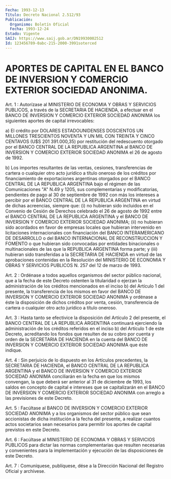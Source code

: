 ```yaml
---
Fecha: 1993-12-13
Título: Decreto Nacional 2.512/93
Publicación:
  Organismo: Boletín Oficial
  Fecha: 1993-12-24
Estado: Vigente
SAIJ: https://www.saij.gob.ar/DN19930002512
Id: 123456789-0abc-215-2000-3991soterced
---
```

# APORTES DE CAPITAL EN EL BANCO DE INVERSION Y COMERCIO EXTERIOR SOCIEDAD ANONIMA.

<a id="1"></a>
Art.  1  :  Autorízase  al  MINISTERIO  DE  ECONOMIA Y OBRAS Y SERVICIOS  PUBLICOS,  a  través  de  la  SECRETARIA DE HACIENDA,  a efectuar  en  el  BANCO DE INVERSION Y COMERCIO  EXTERIOR  SOCIEDAD ANONIMA  los  siguientes    aportes  de  capital  irrevocables:

a) El crédito por DOLARES ESTADOUNIDENSES  DOSCIENTOS  UN MILLONES TRESCIENTOS NOVENTA Y UN MIL CON TREINTA Y CINCO CENTAVOS  (U$S 201 391.000,35)  por restitución del redescuento otorgado por el  BANCO CENTRAL DE LA  REPUBLICA ARGENTINA al BANCO DE INVERSION Y COMERCIO EXTERIOR SOCIEDAD ANONIMA el 26 de agosto de 1992.

b) Los importes resultantes de las ventas, cesiones, transferencias de  cartera  o cualquier otro acto jurídico a título oneroso  de  los  créditos  por  financiamiento   de  exportaciones argentinas    otorgados  por  el  BANCO  CENTRAL  DE  LA  REPUBLICA ARGENTINA bajo  el  régimen  de las Comunicaciones "A" N.49 y 1205, sus complementarias y modificatorias,  pendientes  de pago al 30 de septiembre de 1992 con más los intereses a percibir  por  el  BANCO CENTRAL  DE  LA REPUBLICA ARGENTINA en virtud de dichas acreencias, siempre que: (i)  no  hubieran  sido  incluidos  en  el Convenio de Cesión  de  Derechos  celebrado  el  26 de agosto de 1992 entre  el BANCO CENTRAL DE LA REPUBLICA ARGENTINA  y  el BANCO DE INVERSION Y COMERCIO   EXTERIOR  SOCIEDAD  ANONIMA;  (ii)  no  hubieran    sido acordados en  favor de empresas locales que hubieran intervenido en licitaciones internacionales con financiación del BANCO INTERAMERICANO    DE   DESARROLLO  o  del  BANCO  INTERNACIONAL  DE RECONSTRUCCION  Y  FOMENTO  o  que  hubieran  sido  convocadas  por entidades binacionales  o  multinacionales  de las que la REPUBLICA ARGENTINA  forma  parte; y (iii) hubieran sido  transferidas  a  la SECRETARIA DE HACIENDA  en virtud de las aprobaciones contenidas en la  Resolución del MINISTERIO  DE  ECONOMIA  Y  OBRAS  Y  SERVICIOS PUBLICOS N. 257 del 12 de marzo de 1993.

<a id="2"></a>
Art.  2  :  Ordénase  a  todos  aquellos organismos del sector público  nacional,  que  a  la fecha de este  Decreto  ostenten  la titularidad o ejerzan la administración de los créditos mencionados  en  el  inciso b) del  Artículo  1  del  presente,  la transferencia de los mismos  en  favor  del  BANCO  DE  INVERSION Y COMERCIO EXTERIOR SOCIEDAD ANONIMA y ordénase a éste la disposición de dichos créditos por venta, cesión, transferencia  de cartera    o   cualquier  otro  acto  jurídico  a  título  oneroso.

<a id="3"></a>
Art. 3 : Hasta tanto se efectivice la disposición del Artículo 2  del  presente,  el  BANCO  CENTRAL  DE  LA  REPUBLICA  ARGENTINA continuará  ejerciendo  la administración de los créditos referidos en el inciso b) del Artículo  1  de  este  Decreto, acreditando los fondos  que  resulten  de  su  cobro  por  cuenta  y  orden  de  la SECRETARIA  DE  HACIENDA  en  la  cuenta  del BANCO DE INVERSION  Y COMERCIO EXTERIOR SOCIEDAD ANONIMA que éste indique.

<a id="4"></a>
Art.  4  :  Sin  perjuicio  de  lo  dispuesto en los Artículos precedentes,  la SECRETARIA DE HACIENDA, el  BANCO  CENTRAL  DE  LA REPUBLICA ARGENTINA  y  el  BANCO  DE INVERSION Y COMERCIO EXTERIOR SOCIEDAD  ANONIMA  conciliarán  en  la  fecha  en  que  los  mismos convengan, la que deberá ser anterior al  31  de diciembre de 1993, los saldos en concepto de capital e intereses que  se capitalizarán en el BANCO DE INVERSION Y COMERCIO EXTERIOR SOCIEDAD  ANONIMA  con arreglo a las previsiones de este Decreto.

<a id="5"></a>
Art.  5  : Facúltase al BANCO DE INVERSION Y COMERCIO EXTERIOR SOCIEDAD ANONIMA  y  a  los  organismos del sector público que sean accionistas  de  dicha institución  a  la  fecha  del  presente,  a realizar cuantos actos  societarios  sean  necesarios para permitir los aportes de capital previstos en este Decreto.

<a id="6"></a>
Art.  6  :  Facúltase  al  MINISTERIO  DE  ECONOMIA  Y OBRAS Y SERVICIOS  PUBLICOS  para  dictar  las  normas  complementarias que resulten  necesarias  y  convenientes  para  la  implementación   y ejecución de las disposiciones de este Decreto.

<a id="7"></a>
Art. 7 : Comuníquese, publíquese, dése a la Dirección Nacional del Registro Oficial y archívese.